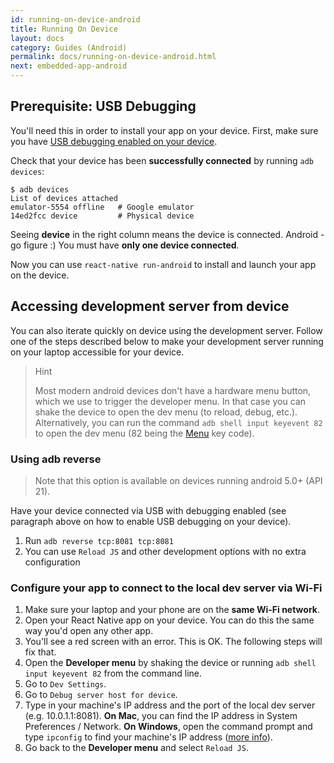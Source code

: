 ```yaml
---
id: running-on-device-android
title: Running On Device
layout: docs
category: Guides (Android)
permalink: docs/running-on-device-android.html
next: embedded-app-android
---
```


## Prerequisite: USB Debugging

You'll need this in order to install your app on your device. First, make sure you have [USB debugging enabled on your device](https://www.google.com/search?q=android+Enable+USB+debugging).

Check that your device has been **successfully connected** by running `adb devices`:

    $ adb devices
    List of devices attached
    emulator-5554 offline   # Google emulator
    14ed2fcc device         # Physical device

Seeing **device** in the right column means the device is connected. Android - go figure :) You must have **only one device connected**.

Now you can use `react-native run-android` to install and launch your app on the device.

## Accessing development server from device

You can also iterate quickly on device using the development server. Follow one of the steps described below to make your development server running on your laptop accessible for your device.

> Hint
>
> Most modern android devices don't have a hardware menu button, which we use to trigger the developer menu. In that case you can shake the device to open the dev menu (to reload, debug, etc.). Alternatively, you can run the command `adb shell input keyevent 82` to open the dev menu (82 being the [Menu](http://developer.android.com/reference/android/view/KeyEvent.html#KEYCODE_MENU) key code).

### Using adb reverse

> Note that this option is available on devices running android 5.0+ (API 21).

Have your device connected via USB with debugging enabled (see paragraph above on how to enable USB debugging on your device).

1. Run `adb reverse tcp:8081 tcp:8081`
2. You can use `Reload JS` and other development options with no extra configuration

### Configure your app to connect to the local dev server via Wi-Fi

1. Make sure your laptop and your phone are on the **same Wi-Fi network**.
2. Open your React Native app on your device. You can do this the same way you'd open any other app.
3. You'll see a red screen with an error. This is OK. The following steps will fix that.
4. Open the **Developer menu** by shaking the device or running `adb shell input keyevent 82` from the command line.
5. Go to `Dev Settings`.
6. Go to `Debug server host for device`.
7. Type in your machine's IP address and the port of the local dev server (e.g. 10.0.1.1:8081). **On Mac**, you can find the IP address in System Preferences / Network. **On Windows**, open the command prompt and type `ipconfig` to find your machine's IP address ([more info](http://windows.microsoft.com/en-us/windows/using-command-line-tools-networking-information)).
8. Go back to the **Developer menu** and select `Reload JS`.
